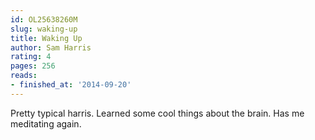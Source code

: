 ```yaml
---
id: OL25638260M
slug: waking-up
title: Waking Up
author: Sam Harris
rating: 4
pages: 256
reads:
- finished_at: '2014-09-20'
---
```

Pretty typical harris. Learned some cool things about the brain. Has me meditating again.
